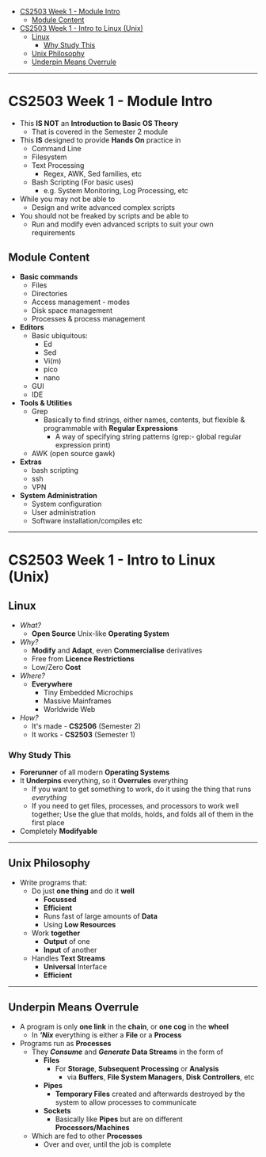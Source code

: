 - [CS2503 Week 1 - Module Intro](#cs2503-week-1---module-intro)
  - [Module Content](#module-content)
- [CS2503 Week 1 - Intro to Linux (Unix)](#cs2503-week-1---intro-to-linux-unix)
  - [Linux](#linux)
    - [Why Study This](#why-study-this)
  - [Unix Philosophy](#unix-philosophy)
  - [Underpin Means Overrule](#underpin-means-overrule)

---

# CS2503 Week 1 - Module Intro

- This **IS NOT** an **Introduction to Basic OS Theory**
  - That is covered in the Semester 2 module
- This **IS** designed to provide **Hands On** practice in
  - Command Line
  - Filesystem
  - Text Processing
    - Regex, AWK, Sed families, etc
  - Bash Scripting (For basic uses)
    - e.g. System Monitoring, Log Processing, etc
- While you may not be able to
  - Design and write advanced complex scripts
- You should not be freaked by scripts and be able to
  - Run and modify even advanced scripts to suit your own requirements

## Module Content

- **Basic commands**
  - Files
  - Directories
  - Access management - modes
  - Disk space management
  - Processes & process management
- **Editors**
  - Basic ubiquitous:
    - Ed
    - Sed
    - Vi(m)
    - pico
    - nano
  - GUI
  - IDE
- **Tools & Utilities**
  - Grep
    - Basically to find strings, either names, contents, but flexible & programmable with **Regular Expressions**
      - A way of specifying string patterns (grep:- global regular expression print)
  - AWK (open source gawk)
- **Extras**
  - bash scripting
  - ssh
  - VPN
- **System Administration**
  - System configuration
  - User administration
  - Software installation/compiles etc

---

# CS2503 Week 1 - Intro to Linux (Unix)

## Linux

- _What?_
  - **Open Source** Unix-like **Operating System**
- _Why?_
  - **Modify** and **Adapt**, even **Commercialise** derivatives
  - Free from **Licence Restrictions**
  - Low/Zero **Cost**
- _Where?_
  - **Everywhere**
    - Tiny Embedded Microchips
    - Massive Mainframes
    - Worldwide Web
- _How?_
  - It's made - **CS2506** (Semester 2)
  - It works - **CS2503** (Semester 1)

### Why Study This

- **Forerunner** of all modern **Operating Systems**
- It **Underpins** everything, so it **Overrules** everything
  - If you want to get something to work, do it using the thing that runs _everything_
  - If you need to get files, processes, and processors to work well together; Use the glue that molds, holds, and folds all of them in the first place
- Completely **Modifyable**

---

## Unix Philosophy

- Write programs that:
  - Do just **one thing** and do it **well**
    - **Focussed**
    - **Efficient**
    - Runs fast of large amounts of **Data**
    - Using **Low Resources**
  - Work **together**
    - **Output** of one
    - **Input** of another
  - Handles **Text Streams**
    - **Universal** Interface
    - **Efficient**

---

## Underpin Means Overrule

- A program is only **one link** in the **chain**, or **one cog** in the **wheel**
  - In **_'Nix_** everything is either a **File** or a **Process**
- Programs run as **Processes**
  - They **_Consume_** and **_Generate_** **Data Streams** in the form of
    - **Files**
      - For **Storage**, **Subsequent Processing** or **Analysis**
        - via **Buffers**, **File System Managers**, **Disk Controllers**, etc
    - **Pipes**
      - **Temporary Files** created and afterwards destroyed by the system to allow processes to communicate
    - **Sockets**
      - Basically like **Pipes** but are on different **Processors/Machines**
  - Which are fed to other **Processes**
    - Over and over, until the job is complete
